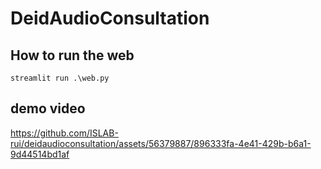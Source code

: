 # DeidAudioConsultation

## How to run the web
```
streamlit run .\web.py
```





## demo video

https://github.com/ISLAB-rui/deidaudioconsultation/assets/56379887/896333fa-4e41-429b-b6a1-9d44514bd1af





